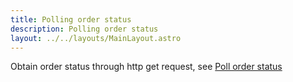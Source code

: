 ```yaml
---
title: Polling order status
description: Polling order status
layout: ../../layouts/MainLayout.astro
---
```



Obtain order status through http get request, see [Poll order status](/en/queryOrderStatus)


